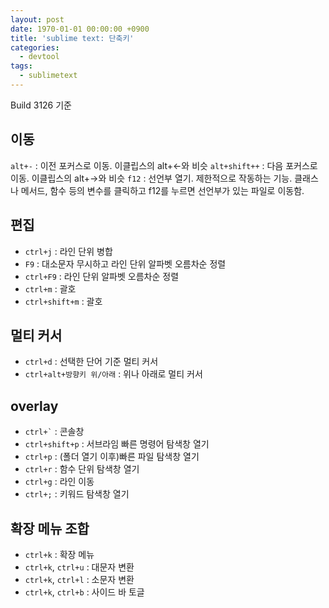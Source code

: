 ```yaml
---
layout: post
date: 1970-01-01 00:00:00 +0900
title: 'sublime text: 단축키'
categories:
  - devtool
tags:
  - sublimetext
---
```


Build 3126 기준

## 이동
`alt+-` : 이전 포커스로 이동. 이클립스의 alt+←와 비슷
`alt+shift++` : 다음 포커스로 이동. 이클립스의 alt+→와 비슷
`f12` : 선언부 열기. 제한적으로 작동하는 기능. 클래스나 메서드, 함수 등의 변수를 클릭하고 f12를 누르면 선언부가 있는 파일로 이동함.

## 편집
- `ctrl+j` : 라인 단위 병합
- `F9` : 대소문자 무시하고 라인 단위 알파벳 오름차순 정렬
- `ctrl+F9` : 라인 단위 알파벳 오름차순 정렬
- `ctrl+m` : 괄호
- `ctrl+shift+m` : 괄호

## 멀티 커서
- `ctrl+d` : 선택한 단어 기준 멀티 커서
- `ctrl+alt+방향키 위/아래` : 위나 아래로 멀티 커서

## overlay
- `` ctrl+` `` : 콘솔창
- `ctrl+shift+p` : 서브라임 빠른 명령어 탐색창 열기
- `ctrl+p` : (폴더 열기 이후)빠른 파일 탐색창 열기
- `ctrl+r` : 함수 단위 탐색창 열기
- `ctrl+g` : 라인 이동
- `ctrl+;` : 키워드 탐색창 열기

## 확장 메뉴 조합
- `ctrl+k` : 확장 메뉴
- `ctrl+k`, `ctrl+u` : 대문자 변환
- `ctrl+k`, `ctrl+l` : 소문자 변환
- `ctrl+k`, `ctrl+b` : 사이드 바 토글
